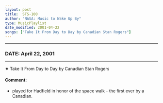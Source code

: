 ```yaml
---
layout: post
title:  STS-100
author: "NASA: Music to Wake Up By"
type: MusicPlaylist
date_modified: 2001-04-22
songs: ["Take It From Day to Day by Canadian Stan Rogers"]
---
```


----
### DATE: April 22, 2001
----
✷ Take It From Day to Day by Canadian Stan Rogers

#### Comment:
* played for Hadfield in honor of the space walk - the first ever by a Canadian.



<br/>
<center>
	<a target="_blank"
	   href="https://twitter.com/intent/tweet?hashtags=Space,NASA,Playlist,NASAWakeupCalls,SpaceProgram&text={{ page.author}}, '{{ page.songs.first }}' {{ page.title }}, {{ page.date | date: '%B %d, %Y' }}. {{ site.url }}{{ page.url }} @nasawakeupcalls">
	   <i class="fab fa-twitter" alt="Tweet this page" style="font-size: 1.3em;"></i>
	</a>
	&nbsp; 	<i class="fas fa-user-astronaut" style="font-size: 1.5em;"></i> &nbsp;
    <a type="amzn" search="'Take It From Day to Day by Canadian Stan Rogers'" category="popular music">
        <i class="fab fa-amazon" style="font-size: 1.3em;"></i>
    </a>
</center>
